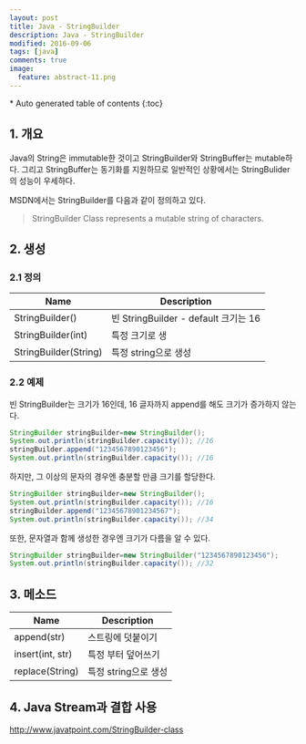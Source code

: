 ```yaml
---
layout: post
title: Java - StringBuilder
description: Java - StringBuilder
modified: 2016-09-06
tags: [java]
comments: true
image:
  feature: abstract-11.png
---
```


<section id="table-of-contents" class="toc">
<div id="drawer" markdown="1">
*  Auto generated table of contents
{:toc}
</div>
</section><!-- /#table-of-contents -->

## 1. 개요

Java의 String은 immutable한 것이고 StringBuilder와 StringBuffer는 mutable하다. 그리고 StringBuffer는 동기화를 지원하므로 일반적인 상황에서는 StringBulider의 성능이 우세하다. 

MSDN에서는 StringBuilder를 다음과 같이 정의하고 있다. 

> StringBuilder Class represents a mutable string of characters.

## 2. 생성

### 2.1 정의

| Name  |  Description |
|---|---|
| StringBuilder() |빈 StringBuilder - default 크기는 16|
| StringBuilder(int)  |  특정 크기로 생 |
| StringBuilder(String)  | 특정 string으로 생성|

### 2.2 예제

빈 StringBuilder는 크기가 16인데, 16 글자까지 append를 해도 크기가 증가하지 않는다. 

```java
StringBuilder stringBuilder=new StringBuilder();
System.out.println(stringBuilder.capacity()); //16
stringBuilder.append("1234567890123456");
System.out.println(stringBuilder.capacity()); //16
```

하지만, 그 이상의 문자의 경우엔 충분할 만큼 크기를 할당한다. 

```java
StringBuilder stringBuilder=new StringBuilder();
System.out.println(stringBuilder.capacity()); //16
stringBuilder.append("12345678901234567");
System.out.println(stringBuilder.capacity()); //34
```

또한, 문자열과 함께 생성한 경우엔 크기가 다름을 알 수 있다.  

```java
StringBuilder stringBuilder=new StringBuilder("1234567890123456");
System.out.println(stringBuilder.capacity()); //32
```

## 3. 메소드 

| Name  |  Description |
|---|---|
| append(str) | 스트링에 덧붙이기 |
| insert(int, str) |  특정 부터 덮어쓰기 |
| replace(String)  | 특정 string으로 생성|


## 4. Java Stream과 결합 사용 

http://www.javatpoint.com/StringBuilder-class
